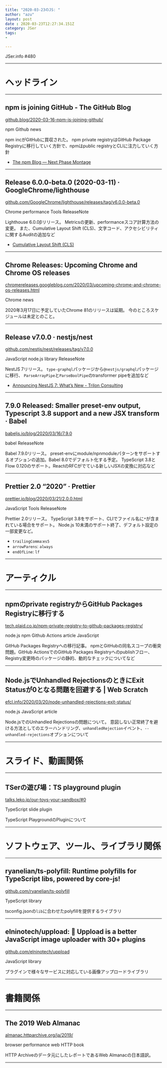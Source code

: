```yaml
---
title: "2020-03-23のJS: "
author: "azu"
layout: post
date : 2020-03-23T12:27:34.151Z
category: JSer
tags:
-

---
```


JSer.info #480

----

<h1 class="site-genre">ヘッドライン</h1>

----

## npm is joining GitHub - The GitHub Blog
[github.blog/2020-03-16-npm-is-joining-github/](https://github.blog/2020-03-16-npm-is-joining-github/ "npm is joining GitHub - The GitHub Blog")
<p class="jser-tags jser-tag-icon"><span class="jser-tag">npm</span> <span class="jser-tag">Github</span> <span class="jser-tag">news</span></p>

npm incがGitHubに買収された。
npm private registryはGitHub Package Registryに移行していく方針で、npmはpublic registryとCLIに注力していく方針

- [The npm Blog — Next Phase Montage](https://blog.npmjs.org/post/612764866888007680/next-phase-montage "The npm Blog — Next Phase Montage")

----

## Release 6.0.0-beta.0 (2020-03-11) · GoogleChrome/lighthouse
[github.com/GoogleChrome/lighthouse/releases/tag/v6.0.0-beta.0](https://github.com/GoogleChrome/lighthouse/releases/tag/v6.0.0-beta.0 "Release 6.0.0-beta.0 (2020-03-11) · GoogleChrome/lighthouse")
<p class="jser-tags jser-tag-icon"><span class="jser-tag">Chrome</span> <span class="jser-tag">performance</span> <span class="jser-tag">Tools</span> <span class="jser-tag">ReleaseNote</span></p>

Lighthouse 6.0.0βリリース。
Metricsの更新、performanceスコア計算方法の変更。
また、Cumulative Layout Shift (CLS)、文字コード、アクセシビリティに関するAuditの追加など

- [Cumulative Layout Shift (CLS)](https://web.dev/cls/ "Cumulative Layout Shift (CLS)")

----

## Chrome Releases: Upcoming Chrome and Chrome OS releases
[chromereleases.googleblog.com/2020/03/upcoming-chrome-and-chrome-os-releases.html](https://chromereleases.googleblog.com/2020/03/upcoming-chrome-and-chrome-os-releases.html "Chrome Releases: Upcoming Chrome and Chrome OS releases")
<p class="jser-tags jser-tag-icon"><span class="jser-tag">Chrome</span> <span class="jser-tag">news</span></p>

2020年3月17日に予定していたChrome 81のリリースは延期。
今のところスケジュールは未定とのこと。


----

## Release v7.0.0 · nestjs/nest
[github.com/nestjs/nest/releases/tag/v7.0.0](https://github.com/nestjs/nest/releases/tag/v7.0.0 "Release v7.0.0 · nestjs/nest")
<p class="jser-tags jser-tag-icon"><span class="jser-tag">JavaScript</span> <span class="jser-tag">node.js</span> <span class="jser-tag">library</span> <span class="jser-tag">ReleaseNote</span></p>

NestJS 7リリース。
`type-graphql`パッケージから`@nestjs/graphql`パッケージに移行、
`ParseArrayPipe`と`ParseBoolPipe`のtransformer pipeを追加など

- [Announcing NestJS 7: What’s New - Trilon Consulting](https://trilon.io/blog/announcing-nestjs-7-whats-new "Announcing NestJS 7: What’s New - Trilon Consulting")

----

## 7.9.0 Released: Smaller preset-env output, Typescript 3.8 support and a new JSX transform · Babel
[babeljs.io/blog/2020/03/16/7.9.0](https://babeljs.io/blog/2020/03/16/7.9.0 "7.9.0 Released: Smaller preset-env output, Typescript 3.8 support and a new JSX transform · Babel")
<p class="jser-tags jser-tag-icon"><span class="jser-tag">babel</span> <span class="jser-tag">ReleaseNote</span></p>

Babel 7.9.0リリース。
preset-envにmodule/npnmoduleパターンをサポートするオプションの追加。Babel 8.0でデフォルト化する予定。
TypeScript 3.8とFlow 0.120のサポート。ReactのRFCがでている新しいJSXの変換に対応など


----

## Prettier 2.0 “2020” · Prettier
[prettier.io/blog/2020/03/21/2.0.0.html](https://prettier.io/blog/2020/03/21/2.0.0.html "Prettier 2.0 “2020” · Prettier")
<p class="jser-tags jser-tag-icon"><span class="jser-tag">JavaScript</span> <span class="jser-tag">Tools</span> <span class="jser-tag">ReleaseNote</span></p>

Prettier 2.0リリース。
TypeScript 3.8をサポート、CLIでファイル名に`*`が含まれている場合をサポート。
Node.js 10未満のサポート終了、デフォルト設定の一部変更など。

- `trailingComma`:`es5`
- `arrowParens`: `always`
- `endOfLine`: `lf`


----
<h1 class="site-genre">アーティクル</h1>

----

## npmのprivate registryからGitHub Packages Registryに移行する
[tech.plaid.co.jp/npm-private-registry-to-github-packages-registry/](https://tech.plaid.co.jp/npm-private-registry-to-github-packages-registry/ "npmのprivate registryからGitHub Packages Registryに移行する")
<p class="jser-tags jser-tag-icon"><span class="jser-tag">node.js</span> <span class="jser-tag">npm</span> <span class="jser-tag">Github</span> <span class="jser-tag">Actions</span> <span class="jser-tag">article</span> <span class="jser-tag">JavaScript</span></p>

GitHub Packages Registryへの移行記事。
npmとGitHubの同名スコープの衝突問題。GitHub ActionsでのGitHub Packages Registryへのpublishフロー、Registry変更時のパッケージの静的、動的なチェックについてなど


----

## Node.jsでUnhandled RejectionsのときにExit Statusが0となる問題を回避する | Web Scratch
[efcl.info/2020/03/20/node-unhandled-rejections-exit-status/](https://efcl.info/2020/03/20/node-unhandled-rejections-exit-status/ "Node.jsでUnhandled RejectionsのときにExit Statusが0となる問題を回避する | Web Scratch")
<p class="jser-tags jser-tag-icon"><span class="jser-tag">node.js</span> <span class="jser-tag">JavaScript</span> <span class="jser-tag">article</span></p>

Node.jsでのUnhandled Rejectionsの問題について。
意図しない正常終了を避ける方法としてのエラーハンドリング、`unhandledRejection`イベント、`--unhandled-rejections`オプションについて


----
<h1 class="site-genre">スライド、動画関係</h1>

----

## TSerの遊び場：TS playground plugin
[talks.leko.jp/our-toys-your-sandbox/#0](https://talks.leko.jp/our-toys-your-sandbox/#0 "TSerの遊び場：TS playground plugin")
<p class="jser-tags jser-tag-icon"><span class="jser-tag">TypeScript</span> <span class="jser-tag">slide</span> <span class="jser-tag">plugin</span></p>

TypeScript PlaygroundのPluginについて


----
<h1 class="site-genre">ソフトウェア、ツール、ライブラリ関係</h1>

----

## ryanelian/ts-polyfill: Runtime polyfills for TypeScript libs, powered by core-js!
[github.com/ryanelian/ts-polyfill](https://github.com/ryanelian/ts-polyfill "ryanelian/ts-polyfill: Runtime polyfills for TypeScript libs, powered by core-js!")
<p class="jser-tags jser-tag-icon"><span class="jser-tag">TypeScript</span> <span class="jser-tag">library</span></p>

tsconfig.jsonの`lib`に合わせたpolyfillを提供するライブラリ


----

## elninotech/uppload: 📁 Uppload is a better JavaScript image uploader with 30+ plugins
[github.com/elninotech/uppload](https://github.com/elninotech/uppload "elninotech/uppload: 📁 Uppload is a better JavaScript image uploader with 30+ plugins")
<p class="jser-tags jser-tag-icon"><span class="jser-tag">JavaScript</span> <span class="jser-tag">library</span></p>

プラグインで様々なサービスに対応している画像アップロードライブラリ


----
<h1 class="site-genre">書籍関係</h1>

----

## The 2019 Web Almanac
[almanac.httparchive.org/ja/2019/](https://almanac.httparchive.org/ja/2019/ "The 2019 Web Almanac")
<p class="jser-tags jser-tag-icon"><span class="jser-tag">browser</span> <span class="jser-tag">performance</span> <span class="jser-tag">web </span> <span class="jser-tag">HTTP</span> <span class="jser-tag">book</span></p>

HTTP Archiveのデータ元にしたレポートであるWeb Almanacの日本語訳。


----
